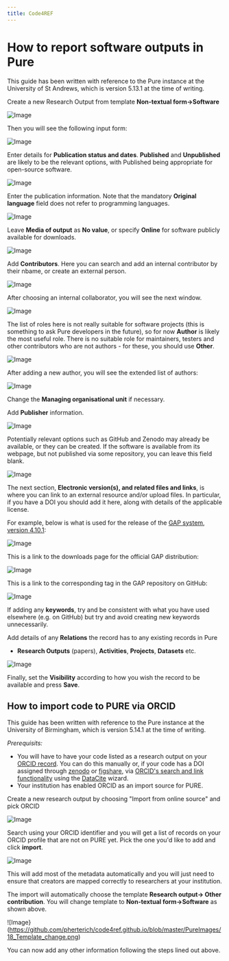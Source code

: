 ```yaml
---
title: Code4REF
---
```


# How to report software outputs in Pure

This guide has been written with reference to the Pure instance at the
University of St Andrews, which is version 5.13.1 at the time of writing.

Create a new Research Output from template **Non-textual form->Software**

![Image](PureImages/01_FindTemplate.png)

Then you will see the following input form:

![Image](PureImages/02_InputForm.png)

Enter details for **Publication status and dates**. **Published** and
**Unpublished** are likely to be the relevant options, with Published being
appropriate for open-source software.

![Image](PureImages/03_PublicationStatus.png)

Enter the publication information. Note that the mandatory **Original
language** field does not refer to programming languages.

![Image](PureImages/04_Title.png)

Leave **Media of output** as **No value**, or specify **Online** for software publicly available for downloads.

![Image](PureImages/05_Media.png)

Add **Contributors**. Here you can search and add an internal contributor by their
nbame, or create an external person.

![Image](PureImages/06_FindAuthor.png)

After choosing an internal collaborator, you will see the next window.

![Image](PureImages/07_AddAuthor.png)

The list of roles here is not really suitable for software projects
(this is something to ask Pure developers in the future), so for now
**Author** is likely the most useful role. There is no suitable role for
maintainers, testers and other contributors who are not authors - for these, you should use **Other**.

![Image](PureImages/08_AuthorRole.png)

After adding a new author, you will see the extended list of authors:

![Image](PureImages/09_TwoAuthors.png)

Change the **Managing organisational unit** if necessary.

Add **Publisher** information.

![Image](PureImages/10_Publisher.png)

Potentially relevant options such as GitHub and Zenodo may already be available, or they can be created.
If the software is available from its webpage, but not published via some repository, you can leave this field blank.

![Image](PureImages/11_Find_Publisher.png)

The next section, **Electronic version(s), and related files and links**, is
where you can link to an external resource and/or upload files. In particular,
if you have a DOI you should add it here, along with details of the applicable
license.

For example, below is what is used for the release of the [GAP system](https://www.gap-system.org), [version 4.10.1](https://www.gap-system.org/Releases/4.10.1.html):

![Image](PureImages/12_Versions.png)

This is a link to the downloads page for the official GAP distribution:

![Image](PureImages/13_FinalPublished.png)

This is a link to the corresponding tag in the GAP repository on GitHub:

![Image](PureImages/14_GitHubTag.png)

If adding any **keywords**, try and be consistent with what you have used
elsewhere (e.g. on GitHub) but try and avoid creating new keywords
unnecessarily.

Add details of any **Relations** the record has to any existing records in Pure
- **Research Outputs** (papers), **Activities**, **Projects**, **Datasets** etc.

![Image](PureImages/15_Relations.png)

Finally, set the **Visibility** according to how you wish the record to be available
and press **Save**.


## How to import code to PURE via ORCID

This guide has been written with reference to the Pure instance at the
University of Birmingham, which is version 5.14.1 at the time of writing.

*Prerequisits:* 
* You will have to have your code listed as a research output on your [ORCID record](https://orcid.org/). You can do this manually or, if your code has a DOI assigned through [zenodo](https://zenodo.org/) or [figshare](https://figshare.com/), via [ORCID's search and link functionality](https://support.orcid.org/hc/en-us/articles/360006973653-Add-works-by-direct-import-from-other-systems) using the [DataCite](https://datacite.org/) wizard.
* Your institution has enabled ORCID as an import source for PURE.

Create a new research output by choosing "Import from online source" and pick ORCID

![Image](https://github.com/pherterich/code4ref.github.io/blob/master/PureImages/16_ORCID_import.png)

Search using your ORCID identifier and you will get a list of records on your ORCID profile that are not on PURE yet. Pick the one you'd like to add and click **import**.

![Image](https://github.com/pherterich/code4ref.github.io/blob/master/PureImages/17_ORCID_results.png)

This will add most of the metadata automatically and you will just need to ensure that creators are mapped correctly to researchers at your institution.

The import will automatically choose the template **Research output-> Other contribution**. You will change template to **Non-textual form->Software** as shown above.

![Image}(https://github.com/pherterich/code4ref.github.io/blob/master/PureImages/18_Template_change.png)

You can now add any other information following the steps lined out above.

